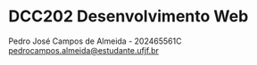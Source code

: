 # DCC202 Desenvolvimento Web
Pedro José Campos de Almeida - 202465561C
pedrocampos.almeida@estudante.ufjf.br